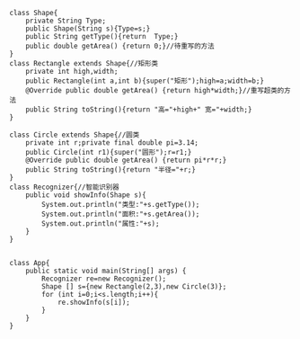 
    class Shape{
        private String Type;
        public Shape(String s){Type=s;}
        public String getType(){return  Type;}
        public double getArea() {return 0;}//待重写的方法
    }
    class Rectangle extends Shape{//矩形类
        private int high,width;
        public Rectangle(int a,int b){super("矩形");high=a;width=b;}
        @Override public double getArea() {return high*width;}//重写超类的方法
        public String toString(){return "高="+high+" 宽="+width;}
    }

    class Circle extends Shape{//圆类
        private int r;private final double pi=3.14;
        public Circle(int r1){super("圆形");r=r1;}
        @Override public double getArea() {return pi*r*r;}
        public String toString(){return "半径="+r;}
    }
    class Recognizer{//智能识别器
        public void showInfo(Shape s){
            System.out.println("类型:"+s.getType());
            System.out.println("面积:"+s.getArea());
            System.out.println("属性:"+s);
        }
    }


    class App{
        public static void main(String[] args) {
            Recognizer re=new Recognizer();
            Shape [] s={new Rectangle(2,3),new Circle(3)};
            for (int i=0;i<s.length;i++){
                re.showInfo(s[i]);
            }
        }
    }
